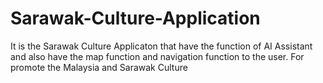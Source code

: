# Sarawak-Culture-Application
It is the Sarawak Culture Applicaton that have the function of AI Assistant and also have the map function and navigation function to the user. For  promote the Malaysia and Sarawak Culture

